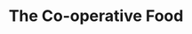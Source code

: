 ---
title: "The Co-operative Food"
url: /chesterfield/the-co-operative-food-grangewood-road/
shop: Lebensmittel
---